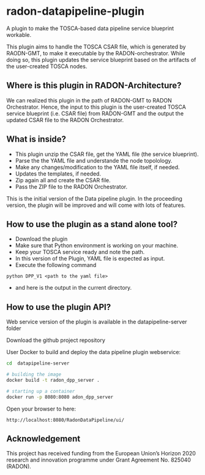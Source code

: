 # radon-datapipeline-plugin
A plugin to make the TOSCA-based data pipeline service blueprint workable.  

This plugin aims to handle the TOSCA CSAR file, which is generated by RAODN-GMT, to make it executable by the RADON-orchestrator. While doing so, this plugin updates the service blueprint based on the artifacts of the user-created TOSCA nodes. 

## Where is this plugin in RADON-Architecture?
We can realized this plugin in the path of RADON-GMT to RADON Orchestrator. Hence, the input to this plugin is the user-created TOSCA service blueprint (i.e. CSAR file) from RADON-GMT and the output the updated CSAR file to the RADON Orchestrator.

## What is inside?
- This plugin unzip the CSAR file, get the YAML file (the service blueprint).
- Parse the the YAML file and understande the node topolology.
- Make any changes/modification to the YAML file itself, if needed.
- Updates the templates, if needed.
- Zip again all and create the CSAR file.
- Pass the ZIP file to the RADON Orchestrator.


This is the initial version of the Data pipeline plugin. In the proceeding version, the plugin will be improved and will come with lots of features. 

## How to use the plugin as a stand alone tool?
- Download the plugin
- Make sure that Python environment is working on your machine.
- Keep your  TOSCA service ready and note the path. 
- In this version of the Plugin, YAML file is expected as input.
- Execute the following command
```
python DPP_V1 <path to the yaml file>  
```
- and here is the output in the current directory.

## How to use the plugin API?

Web service version of the plugin is available in the datapipeline-server folder

Download the github project repository

User Docker  to build and deploy the data pipeline plugin webservice:
```bash
cd  datapipeline-server

# building the image
docker build -t radon_dpp_server .

# starting up a container
docker run -p 8080:8080 adon_dpp_server
```

Open your browser to here:
```
http://localhost:8080/RadonDataPipeline/ui/
```


## Acknowledgement
This project has received funding from the European Union’s Horizon 2020 research and innovation programme under Grant Agreement No. 825040 (RADON).
